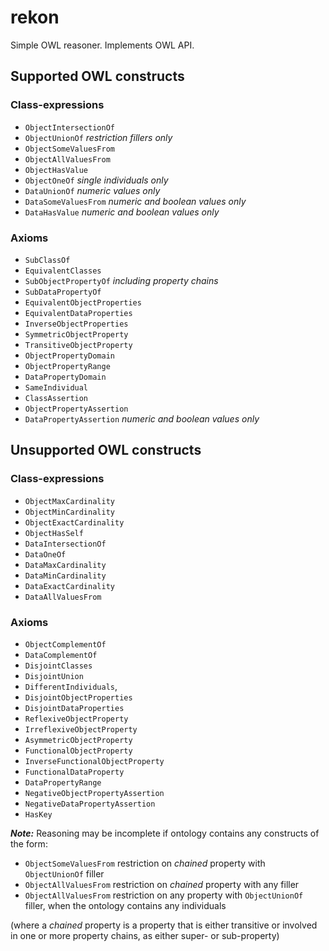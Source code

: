 # rekon #

Simple OWL reasoner. Implements OWL API.

## Supported OWL constructs ##

### Class-expressions ###

- <code>ObjectIntersectionOf</code>
- <code>ObjectUnionOf</code> _restriction fillers only_
- <code>ObjectSomeValuesFrom</code>
- <code>ObjectAllValuesFrom</code>
- <code>ObjectHasValue</code>
- <code>ObjectOneOf</code> _single individuals only_
- <code>DataUnionOf</code> _numeric values only_
- <code>DataSomeValuesFrom</code> _numeric and boolean values only_
- <code>DataHasValue</code> _numeric and boolean values only_
            
### Axioms ###

- <code>SubClassOf</code>
- <code>EquivalentClasses</code>
- <code>SubObjectPropertyOf</code> _including property chains_
- <code>SubDataPropertyOf</code>
- <code>EquivalentObjectProperties</code>
- <code>EquivalentDataProperties</code>
- <code>InverseObjectProperties</code>
- <code>SymmetricObjectProperty</code>
- <code>TransitiveObjectProperty</code>
- <code>ObjectPropertyDomain</code>
- <code>ObjectPropertyRange</code>
- <code>DataPropertyDomain</code>
- <code>SameIndividual</code>
- <code>ClassAssertion</code>
- <code>ObjectPropertyAssertion</code>
- <code>DataPropertyAssertion</code> _numeric and boolean values only_

## Unsupported OWL constructs ##

### Class-expressions ###

- <code>ObjectMaxCardinality</code>
- <code>ObjectMinCardinality</code>
- <code>ObjectExactCardinality</code>
- <code>ObjectHasSelf</code>
- <code>DataIntersectionOf</code>
- <code>DataOneOf</code>
- <code>DataMaxCardinality</code>
- <code>DataMinCardinality</code>
- <code>DataExactCardinality</code>
- <code>DataAllValuesFrom</code>

### Axioms ###

- <code>ObjectComplementOf</code>
- <code>DataComplementOf</code>
- <code>DisjointClasses</code>
- <code>DisjointUnion</code>
- <code>DifferentIndividuals</code>,
- <code>DisjointObjectProperties</code>
- <code>DisjointDataProperties</code>
- <code>ReflexiveObjectProperty</code>
- <code>IrreflexiveObjectProperty</code>
- <code>AsymmetricObjectProperty</code>
- <code>FunctionalObjectProperty</code>
- <code>InverseFunctionalObjectProperty</code>
- <code>FunctionalDataProperty</code>
- <code>DataPropertyRange</code>
- <code>NegativeObjectPropertyAssertion</code>
- <code>NegativeDataPropertyAssertion</code>
- <code>HasKey</code>

**_Note:_** Reasoning may be incomplete if ontology contains any constructs of the form: 

- <code>ObjectSomeValuesFrom</code> restriction on _chained_ property with <code>ObjectUnionOf</code>
filler
- <code>ObjectAllValuesFrom</code> restriction on _chained_ property with any filler
- <code>ObjectAllValuesFrom</code> restriction on any property with <code>ObjectUnionOf</code>
filler, when the ontology contains any individuals

(where a _chained_ property is a property that is either transitive or involved in one or more property
chains, as either super- or sub-property)
